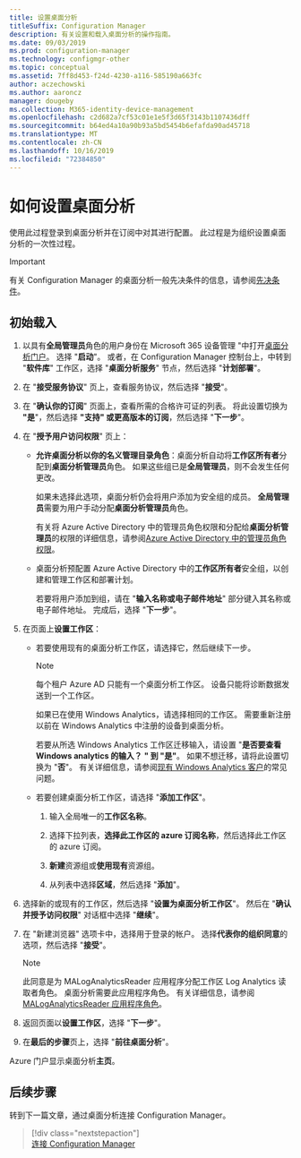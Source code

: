 ```yaml
---
title: 设置桌面分析
titleSuffix: Configuration Manager
description: 有关设置和载入桌面分析的操作指南。
ms.date: 09/03/2019
ms.prod: configuration-manager
ms.technology: configmgr-other
ms.topic: conceptual
ms.assetid: 7ff8d453-f24d-4230-a116-585190a663fc
author: aczechowski
ms.author: aaroncz
manager: dougeby
ms.collection: M365-identity-device-management
ms.openlocfilehash: c2d682a7cf53c01e1e5f3d65f3143b1107436dff
ms.sourcegitcommit: b64ed4a10a90b93a5bd5454b6efafda90ad45718
ms.translationtype: MT
ms.contentlocale: zh-CN
ms.lasthandoff: 10/16/2019
ms.locfileid: "72384850"
---
```

# <a name="how-to-set-up-desktop-analytics"></a>如何设置桌面分析

使用此过程登录到桌面分析并在订阅中对其进行配置。 此过程是为组织设置桌面分析的一次性过程。  


> [!Important]  
> 有关 Configuration Manager 的桌面分析一般先决条件的信息，请参阅[先决条件](/sccm/desktop-analytics/overview#prerequisites)。  

## <a name="initial-onboarding"></a>初始载入

1. 以具有**全局管理员**角色的用户身份在 Microsoft 365 设备管理 "中打开[桌面分析门户](https://aka.ms/desktopanalytics)。 选择 "**启动**"。 或者，在 Configuration Manager 控制台上，中转到 "**软件库**" 工作区，选择 "**桌面分析服务**" 节点，然后选择 "**计划部署**"。

2. 在 "**接受服务协议**" 页上，查看服务协议，然后选择 "**接受**"。  

3. 在 "**确认你的订阅**" 页面上，查看所需的合格许可证的列表。 将此设置切换为 **"是**"，然后选择 **"支持" 或更高版本的订阅**，然后选择 "**下一步**"。  

4. 在 "**授予用户访问权限**" 页上：

    - **允许桌面分析以你的名义管理目录角色**：桌面分析自动将**工作区所有者**分配到**桌面分析管理员**角色。 如果这些组已是**全局管理员**，则不会发生任何更改。

        如果未选择此选项，桌面分析仍会将用户添加为安全组的成员。 **全局管理员**需要为用户手动分配**桌面分析管理员**角色。   

        有关将 Azure Active Directory 中的管理员角色权限和分配给**桌面分析管理员**的权限的详细信息，请参阅[Azure Active Directory 中的管理员角色权限](https://docs.microsoft.com/azure/active-directory/users-groups-roles/directory-assign-admin-roles)。  

    - 桌面分析预配置 Azure Active Directory 中的**工作区所有者**安全组，以创建和管理工作区和部署计划。 

        若要将用户添加到组，请在 "**输入名称或电子邮件地址**" 部分键入其名称或电子邮件地址。 完成后，选择 "**下一步**"。

5. 在页面上**设置工作区**：  

    - 若要使用现有的桌面分析工作区，请选择它，然后继续下一步。  

        > [!Note]  
        > 每个租户 Azure AD 只能有一个桌面分析工作区。 设备只能将诊断数据发送到一个工作区。  

        如果已在使用 Windows Analytics，请选择相同的工作区。 需要重新注册以前在 Windows Analytics 中注册的设备到桌面分析。

        若要从所选 Windows Analytics 工作区迁移输入，请设置 "**是否要查看 Windows analytics 的输入？** **" 到 "是"**。 如果不想迁移，请将此设置切换为 "**否**"。 有关详细信息，请参阅[现有 Windows Analytics 客户](/sccm/desktop-analytics/faq#existing-windows-analytics-customers)的常见问题。

    - 若要创建桌面分析工作区，请选择 "**添加工作区**"。  

        1. 输入全局唯一的**工作区名称**。<!--do we have any guidance for this name?-->  

        2. 选择下拉列表，**选择此工作区的 azure 订阅名称**，然后选择此工作区的 azure 订阅。  

        3. **新建**资源组或**使用现有**资源组。

        4. 从列表中选择**区域**，然后选择 "**添加**"。  

6. 选择新的或现有的工作区，然后选择 "**设置为桌面分析工作区**"。  然后在 "**确认并授予访问权限**" 对话框中选择 "**继续**"。  

7. 在 "新建浏览器" 选项卡中，选择用于登录的帐户。 选择**代表你的组织同意**的选项，然后选择 "**接受**"。  

    > [!Note]  
    > 此同意是为 MALogAnalyticsReader 应用程序分配工作区 Log Analytics 读取者角色。 桌面分析需要此应用程序角色。 有关详细信息，请参阅[MALogAnalyticsReader 应用程序角色](/sccm/desktop-analytics/troubleshooting#bkmk_MALogAnalyticsReader)。  

8. 返回页面以**设置工作区**，选择 "**下一步**"。  

9. 在**最后的步骤**页上，选择 "**前往桌面分析**"。

Azure 门户显示桌面分析**主页**。


## <a name="next-steps"></a>后续步骤

转到下一篇文章，通过桌面分析连接 Configuration Manager。
> [!div class="nextstepaction"]  
> [连接 Configuration Manager](/sccm/desktop-analytics/connect-configmgr)  
